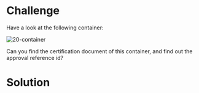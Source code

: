 # Challenge

Have a look at the following container:

![20-container](https://user-images.githubusercontent.com/81070073/121084202-377e2300-c795-11eb-89b2-7dc1e4ad91f3.jpg)

Can you find the certification document of this container, and find out the approval reference id?

# Solution
